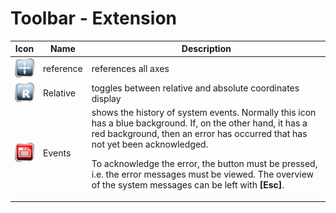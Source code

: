 # Toolbar - Extension

| Icon | Name | Description |
|:---:|---|---|
![homeAll](images/SK_HomeAll.png) | reference | references all axes
![abs](images/SK_PosRelative.png) | Relative | toggles between relative and absolute coordinates display
![stop](images/SK_Messages_active.png) | Events | shows the history of system events. Normally this icon has a blue background. If, on the other hand, it has a red background, then an error has occurred that has not yet been acknowledged.</p><p>To acknowledge the error, the button must be pressed, i.e. the error messages must be viewed. The overview of the system messages can be left with **[Esc]**.
